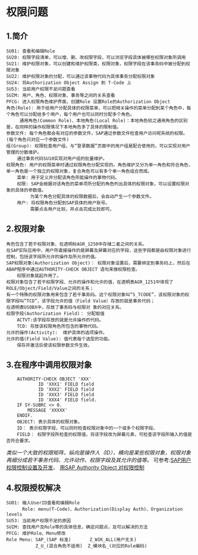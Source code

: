 # 权限问题
## 1.简介
	SU01: 查看和编辑Role	
	SU20: 权限字段清单，可以增、删、改权限字段，可以浏览字段具体被哪些权限对象所调用
	SU21: 维护权限对象，可以创建和维护权限类，权限对象，权限字段在该事务码中被分配到权限对象
	SU22: 维护权限对象的分配，可以通过该事物代码为具体事务分配权限对象
	SU24: 将Authorization Object Assign 到 T-Code 上
	SU53: 当前用户权限不足问题查看
	SUIM: 用户、角色、权限对象、事务等之间的关系查看
	PFCG: 进入权限角色维护界面，创建Role 设置Role的Authorization Object
	角色(Role): 用于给用户分配具体的权限菜单，可以把相关操作的菜单分配到某个角色中，每个角色可以分配给多个用户，每个用户也可以同时分配多个角色。
		 通用角色(Common Role)、本地角色(Local Role)：本地角色较之通用角色的区别是，在同样的操作权限情况下本地角色多了具体的限制值。
	参数文件: 每个角色都会有对应的参数文件，SAP通过参数文件检查用户访问呢系统的权限。(每个角色只对应一个参数文件)
	组(Group): 权限检查用户组，与“登录数据”页面中的用户组是配合使用的，可以实现对用户管理的分散维护。
		通过事务代码SU10实现对用户组的批量维护。
	权限角色: 用户的权限菜单时通过权限角色分配实现的。角色维护又分为单一角色和符合角色，单一角色是一个独立的权限对象，复合角色可以有多个单一角色组合而成。
		菜单: 用于定义并分配该角色所能操作的事物代码。
		权限: SAP会根据对该角色的菜单项所分配的角色列出具体的权限对象，可以设置权限对象的具体的参数值。
			 为某个角色分配具体的权限数据后，会自动产生一个参数文件。
		用户: 将权限角色分配到SAP具体的用户账号。
			 需要点击用户比较，并点击完成比较即可。		 
## 2.权限对象	
	角色包含了若干权限对象、在透明标AGR_1250中存储二者之间的关系。
	在SAP实际应用中，用户所直接操作的是屏幕及屏幕对应的字段，这些字段都是由权限对象进行控制，包括该字段所允许的操作及所允许的值。
	SAP权限对象(Authorization Object)： 权限对象设置后，需要绑定到事务码上，然后在ABAP程序中通过AUTHORITY-CHECK OBJECT 语句来做权限检查。
		权限对象就起作用了。
	权限对象包含了若干权限字段、允许的操作和允许的值，在透明表AGR_1251中体现了ROLE/Object/Field/Value之间的关系；
	有一个特殊的权限对象用来包含了若干事务码。这个权限对象叫“S_TCODE”，该权限对象的权限字段叫“TCD”，该字段允许的值（Field Value）存放的就是事务代码；
	在透明表USOBX中，存放了事务码与权限对 象的对应关系。 
	权限字段(Authorization Field)： 分配取值 
		ACTVT:该字段存放的就是允许操作的代码。
		TCD: 存放该权限角色所包含的事物代码。
	允许的操作(Activity):  维护具体的选项操作。
	允许的值(Field Value): 值代表每个选型的功能。
		保存并激活后使该权限参数文件生效。
## 3.在程序中调用权限对象
		AUTHORITY-CHECK OBJECT 'XXX'
				ID 'XXX1' FIELD field
				ID 'XXX2' FIELD field
				ID 'XXX3' FIELD field
				ID 'XXX4' FIELD field.
		IF SY-SUBRC <> 0.
			MESSAGE 'XXXXX'
		ENDIF.
		OBJECT: 表示具体的权限对象。
		ID： 表示权限字段，可以同时检查权限对象中的一个或多个权限字段。
		FIELD： 权限字段所检查的权限值，将该字段改为屏幕元素，可检查该字段所输入的值是否符合要求。
*类似一个大致的权限矩阵，纵向是操作人（ID），横向是某些权限对象，权限对象再细分成若干事务代码、允许动作、权限字段及其允许的值等。*
	可参考:[SAP用户权限控制设置及开发](https://blog.csdn.net/candy_mmyy/article/details/54906571)、 [用SAP Authority Object 对权限控制](https://www.cnblogs.com/long2006sky/archive/2009/06/07/1498029.html)
## 4.权限授权解决
	SU01: 输入UserID查看和编辑Role
		  Role: menu(T-Code)、Authorization(Display Auth)、Organization levels
	SU53: 当前用户权限不足的原因
	SUIM: 查找用户及Role等的具体信息，确定问题点，及可以解决的方法
	PFCG: 维护Role、Menu修改
	Role Menu: SAP_(SAP 标准)       Z_WIK_ALL(用户无关)
			   Z_U_(混合角色不适用)  Z_模块名_(对应的Role编码)
